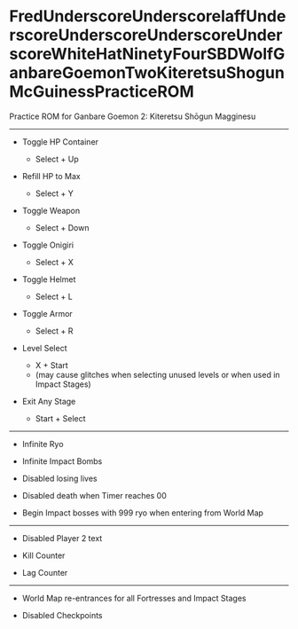 # FredUnderscoreUnderscorelaffUnderscoreUnderscoreUnderscoreUnderscoreWhiteHatNinetyFourSBDWolfGanbareGoemonTwoKiteretsuShogunMcGuinessPracticeROM
Practice ROM for Ganbare Goemon 2: Kiteretsu Shōgun Magginesu

---

- Toggle HP Container 
  - Select + Up

- Refill HP to Max
  - Select + Y

- Toggle Weapon 
  - Select + Down

- Toggle Onigiri
  - Select + X

- Toggle Helmet
  - Select + L

- Toggle Armor
  - Select + R

- Level Select
  - X + Start
  - (may cause glitches when selecting unused levels or when used in Impact Stages)

- Exit Any Stage
  - Start + Select

---

- Infinite Ryo

- Infinite Impact Bombs

- Disabled losing lives

- Disabled death when Timer reaches 00

- Begin Impact bosses with 999 ryo when entering from World Map

---

- Disabled Player 2 text

- Kill Counter
  
- Lag Counter

---

- World Map re-entrances for all Fortresses and Impact Stages

- Disabled Checkpoints
